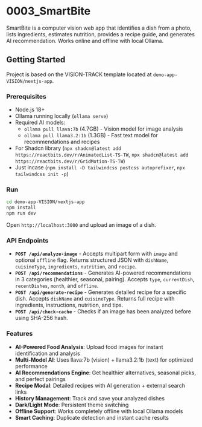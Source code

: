 # 0003_SmartBite

SmartBite is a computer vision web app that identifies a dish from a photo, lists ingredients, estimates nutrition, provides a recipe guide, and generates AI recommendation. Works online and offline with local Ollama.

## Getting Started

Project is based on the VISION-TRACK template located at `demo-app-VISION/nextjs-app`.

### Prerequisites
- Node.js 18+
- Ollama running locally (`ollama serve`)
- Required AI models:
  - `ollama pull llava:7b` (4.7GB) - Vision model for image analysis
  - `ollama pull llama3.2:1b` (1.3GB) - Fast text model for recommendations and recipes
- For Shadcn library (`npx shadcn@latest add https://reactbits.dev/r/AnimatedList-TS-TW`, `npx shadcn@latest add https://reactbits.dev/r/GridMotion-TS-TW`)
- Just incase (`npm install -D tailwindcss postcss autoprefixer`, `npx tailwindcss init -p`)

### Run
```bash
cd demo-app-VISION/nextjs-app
npm install
npm run dev
```

Open `http://localhost:3000` and upload an image of a dish.

### API Endpoints
- **`POST /api/analyze-image`** - Accepts multipart form with `image` and optional `offline` flag. Returns structured JSON with `dishName`, `cuisineType`, `ingredients`, `nutrition`, and `recipe`.
- **`POST /api/recommendations`** - Generates AI-powered recommendations in 3 categories (healthier, seasonal, pairing). Accepts `type`, `currentDish`, `recentDishes`, `month`, and `offline`.
- **`POST /api/generate-recipe`** - Generates detailed recipe for a specific dish. Accepts `dishName` and `cuisineType`. Returns full recipe with ingredients, instructions, nutrition, and tips.
- **`POST /api/check-cache`** - Checks if an image has been analyzed before using SHA-256 hash.

### Features
- **AI-Powered Food Analysis**: Upload food images for instant identification and analysis
- **Multi-Model AI**: Uses llava:7b (vision) + llama3.2:1b (text) for optimized performance
- **AI Recommendations Engine**: Get healthier alternatives, seasonal picks, and perfect pairings
- **Recipe Modal**: Detailed recipes with AI generation + external search links
- **History Management**: Track and save your analyzed dishes
- **Dark/Light Mode**: Persistent theme switching
- **Offline Support**: Works completely offline with local Ollama models
- **Smart Caching**: Duplicate detection and instant cache results


